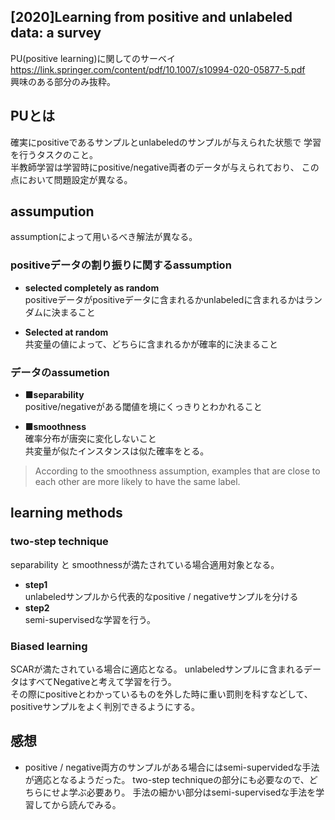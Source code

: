 ## [2020]Learning from positive and unlabeled data: a survey  
PU(positive learning)に関してのサーベイ  
https://link.springer.com/content/pdf/10.1007/s10994-020-05877-5.pdf  
 興味のある部分のみ抜粋。
 
## PUとは　　
確実にpositiveであるサンプルとunlabeledのサンプルが与えられた状態で
学習を行うタスクのこと。  
半教師学習は学習時にpositive/negative両者のデータが与えられており、
この点において問題設定が異なる。  
  
 ##  assumpution   
 assumptionによって用いるべき解法が異なる。
 
 ### positiveデータの割り振りに関するassumption
 
- **selected completely as random**  
positiveデータがpositiveデータに含まれるかunlabeledに含まれるかはランダムに決まること  
  
- **Selected at random**  
共変量の値によって、どちらに含まれるかが確率的に決まること  

### データのassumetion  
- **■separability**  
positive/negativeがある閾値を境にくっきりとわかれること  
  
- **■smoothness**  
確率分布が唐突に変化しないこと  
共変量が似たインスタンスは似た確率をとる。
>According to the smoothness assumption, examples that are close to each other are more
likely to have the same label.

## learning methods
### two-step technique  
separability と smoothnessが満たされている場合適用対象となる。  
- **step1**  
unlabeledサンプルから代表的なpositive / negativeサンプルを分ける  
- **step2**  
semi-supervisedな学習を行う。

### Biased learning  
SCARが満たされている場合に適応となる。
unlabeledサンプルに含まれるデータはすべてNegativeと考えて学習を行う。  
その際にpositiveとわかっているものを外した時に重い罰則を科すなどして、positiveサンプルをよく判別できるようにする。

## 感想
- positive / negative両方のサンプルがある場合にはsemi-supervidedな手法が適応となるようだった。
two-step techniqueの部分にも必要なので、どちらにせよ学ぶ必要あり。
手法の細かい部分はsemi-supervisedな手法を学習してから読んでみる。



